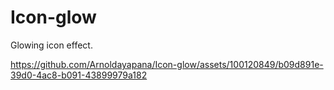 # Icon-glow
Glowing icon effect.

https://github.com/Arnoldayapana/Icon-glow/assets/100120849/b09d891e-39d0-4ac8-b091-43899979a182

